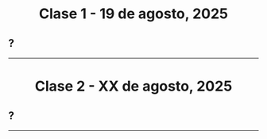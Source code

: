 <h1 align="center">Clase 1 - 19 de agosto, 2025</h1>

## ?

---

<h1 align="center">Clase 2 - XX de agosto, 2025</h1>

## ?

---
